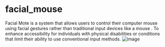 # facial_mouse
Facial Mote is a system that allows users to control their computer mouse using facial gestures rather than traditional input devices like a mouse . To enhance accessibility for individuals with physical disabilities or conditions that limit their ability to use conventional input methods.
![image](https://github.com/Arunjayan688/facial_mouse/assets/75669841/21d98ddb-a43e-406a-b292-11dcde6ccf79)
